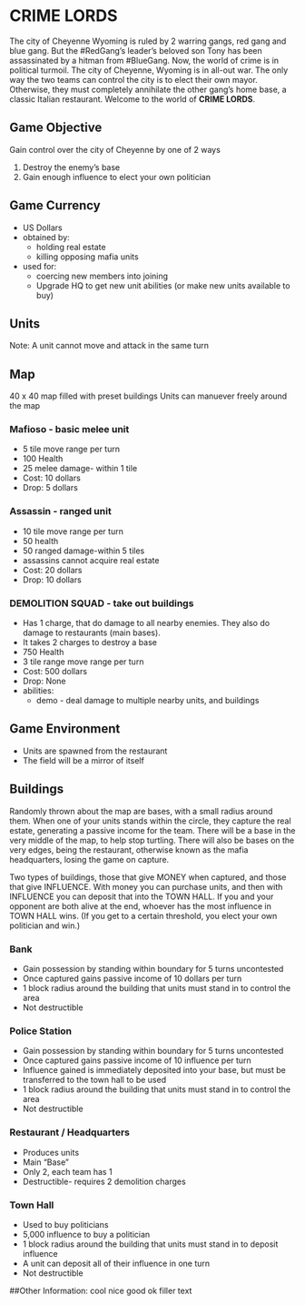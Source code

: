# CRIME LORDS
The city of Cheyenne Wyoming is ruled by 2 warring gangs, red gang and blue gang. But the #RedGang’s leader’s beloved son Tony has been assassinated by a hitman from #BlueGang. Now, the world of crime is in political turmoil. The city of Cheyenne, Wyoming is in all-out war. The only way the two teams can control the city is to elect their own mayor. Otherwise, they must completely annihilate the other gang’s home base, a classic Italian restaurant. Welcome to the world of **CRIME LORDS**.

## Game Objective
Gain control over the city of Cheyenne by one of 2 ways
  1.	Destroy the enemy’s base
  2.	Gain enough influence to elect your own politician

## Game Currency
  - US Dollars
  -	obtained by:
    - holding real estate
    - killing opposing mafia units
  -	used for:
    -	coercing new members into joining
    -	Upgrade HQ to get new unit abilities (or make new units available to buy)

## Units
Note: A unit cannot move and attack in the same turn
## Map 
40 x 40 map filled with preset buildings 
Units can manuever freely around the map 
### Mafioso - basic melee unit
  -	5 tile move range per turn
  -	100 Health
  -	25 melee damage- within 1 tile
  -	Cost: 10 dollars
  -	Drop: 5 dollars

### Assassin - ranged unit
  -	10 tile move range per turn
  -	50 health
  -	50 ranged damage-within 5 tiles
  -	assassins cannot acquire real estate
  -	Cost: 20 dollars
  -	Drop: 10 dollars

### DEMOLITION SQUAD - take out buildings
  -	Has 1 charge, that do damage to all nearby enemies. They also do damage to restaurants (main bases).
  - It takes 2 charges to destroy a base
  -	750 Health
  -	3 tile range move range per turn
  -	Cost: 500 dollars
  -	Drop: None
  -	abilities:
    -	demo - deal damage to multiple nearby units, and buildings

## Game Environment
  -	Units are spawned from the restaurant
  -	The field will be a mirror of itself

## Buildings
Randomly thrown about the map are bases, with a small radius around them. When one of your units stands within the circle, they capture the real estate, generating a passive income for the team. There will be a base in the very middle of the map, to help stop turtling. There will also be bases on the very edges, being the restaurant, otherwise known as the mafia headquarters, losing the game on capture.

Two types of buildings, those that give MONEY when captured, and those that give INFLUENCE. With money you can purchase units, and then with INFLUENCE you can deposit that into the TOWN HALL. If you and your opponent are both alive at the end, whoever has the most influence in TOWN HALL wins. (If you get to a certain threshold, you elect your own politician and win.)

### Bank
  -	Gain possession by standing within boundary for 5 turns uncontested
  -	Once captured gains passive income of 10 dollars per turn
  -	1 block radius around the building that units must stand in to control the area
  - Not destructible

### Police Station
  -	Gain possession by standing within boundary for 5 turns uncontested 
  -	Once captured gains passive income of 10 influence per turn 
  -	Influence gained is immediately deposited into your base, but must be transferred to the town hall to be used
  -	1 block radius around the building that units must stand in to control the area
  -	Not destructible

### Restaurant / Headquarters
  - Produces units 
  -	Main “Base”
  -	Only 2, each team has 1 
  -	Destructible- requires 2 demolition charges 

### Town Hall
  - Used to buy politicians
  - 5,000 influence to buy a politician
  - 1 block radius around the building that units must stand in to deposit influence 
  -	A unit can deposit all of their influence in one turn
  -	Not destructible 



##Other Information:
cool nice good ok filler text
